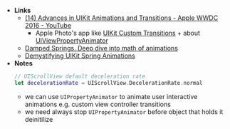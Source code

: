 - **Links**
	- [(14) Advances in UIKit Animations and Transitions - Apple WWDC 2016 - YouTube](https://www.youtube.com/watch?v=jWckfDNUJVY)
		- Apple Photo's app like [UIKit Custom Transitions](../Information%20Technology/Programming/Apple%20Technologies/Apple%20Platform%20Frameworks/UIKit/UIKit%20Custom%20Transitions.md) + about [UIViewPropertyAnimator](../Information%20Technology/Programming/Apple%20Technologies/Apple%20Platform%20Frameworks/UIKit/UIViewPropertyAnimator.md)
	- [Damped Springs. Deep dive into math of animations](https://www.ryanjuckett.com/damped-springs/)
	- [Demystifying UIKit Spring Animations](https://medium.com/ios-os-x-development/demystifying-uikit-spring-animations-2bb868446773)
- **Notes**	
	```swift
	// UIScrollView default deceleration rate
	let decelerationRate = UIScrollView.DecelerationRate.normal
   ```
	- we can use `UIPropertyAnimator` to animate user interactive animations e.g. custom view controller transitions
	- we need always stop `UIPropertyAnimator` before object that holds it deinitilize